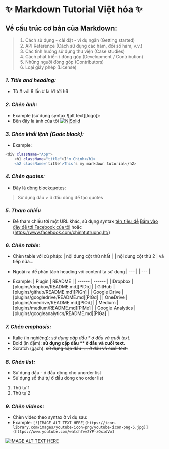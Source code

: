 #  ✨ **Markdown Tutorial Việt hóa** ✨

## Về cấu trúc cơ bản của Markdown:
> 1. Cách sử dụng - cài đặt - ví dụ ngắn (Getting started)
> 2. API Reference (Cách sử dụng các hàm, đối số hàm, v.v.)
> 3. Các tình huống sử dụng thư viện (Case studies)
> 4. Cách phát triển / đóng góp (Development / Contribution)
> 5. Những người đóng góp (Contributors)
> 6. Loại giấy phép (License)
### *1. Title and heading:*
- Từ # với 6 lần # là h1 tới h6

### *2. Chèn ảnh:*
- Example (sử dụng syntax ![alt text][logo]): 
- Bên đây là ảnh của tôi
[![N|Solid](https://cldup.com/dTxpPi9lDf.thumb.png)](https://nodesource.com/products/nsolid)

### *3. Chèn khối lệnh (Code block):*
- Example: 
```sh
<div className="App">
    <h1 className="title">I'm Chinh</h1>
    <h2 className='title'>This's my markdown tutorial</h2>
```
### *4. Chèn quotes:*
- Đây là dòng blockquotes:
> Sử dụng dấu > ở đầu dòng để tạo quotes

### *5. Tham chiếu*
- Để tham chiếu tới một URL khác, sử dụng syntax [tên_tiêu_đề](URL)
[Bấm vào đây để tới Facebook của tôi](https://www.facebook.com/chinhtutruong.ht/)
hoặc
(https://www.facebook.com/chinhtutruong.ht/)

### *6. Chèn table:*
- Chèn table với cú pháp: | nội dung cột thứ nhất | | nội dung cột thứ 2 | và tiếp nữa...
- Ngoài ra để phân tách heading với content ta sử dụng | --- | | --- |

- Example:
| Plugin | README |
| ------ | ------ |
| Dropbox | [plugins/dropbox/README.md][PlDb] |
| GitHub | [plugins/github/README.md][PlGh] |
| Google Drive | [plugins/googledrive/README.md][PlGd] |
| OneDrive | [plugins/onedrive/README.md][PlOd] |
| Medium | [plugins/medium/README.md][PlMe] |
| Google Analytics | [plugins/googleanalytics/README.md][PlGa] |

### *7. Chèn emphasis:*
- Italic (in nghiêng): *sử dụng cặp dấu * ở đầu và cuối text.*
- Bold (in đậm): **sử dụng cặp dấu ** ở đầu và cuối text.**
- Scratch (gạch): ~~sử dụng cặp dấu ~~ ở đầu và cuối text.~~

### *8. Chèn list:*
- Sử dụng dấu - ở đầu dòng cho unorder list 
- Sử dụng số thứ tự ở đầu dòng cho order list
1. Thứ tự 1
2. Thứ tự 2

### *9. Chèn videos:*
- Chèn video theo syntax ở ví dụ sau:
- Example: `[![IMAGE ALT TEXT HERE](https://icon-library.com/images/youtube-icon-png/youtube-icon-png-5.jpg)](https://www.youtube.com/watch?v=2YP-zQxidVw)`

[![IMAGE ALT TEXT HERE](https://icon-library.com/images/youtube-icon-png/youtube-icon-png-5.jpg)](https://www.youtube.com/watch?v=2YP-zQxidVw)








